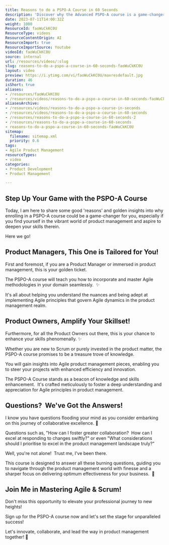 ```yaml
---
title: Reasons to do a PSPO-A Course in 60 Seconds
description: 'Discover why the Advanced PSPO-A course is a game-changer for your career in just 60 seconds! Join Martin Hinshelwood for insights. #Agile #Scrum #Shorts'
date: 2023-07-11T14:00:32Z
weight: 1000
ResourceId: faoWuCkKC0U
ResourceType: videos
ResourceContentOrigin: AI
ResourceImport: true
ResourceImportSource: Youtube
videoId: faoWuCkKC0U
source: internal
url: /resources/videos/:slug
slug: reasons-to-do-a-pspo-a-course-in-60-seconds-faoWuCkKC0U
layout: video
preview: https://i.ytimg.com/vi/faoWuCkKC0U/maxresdefault.jpg
duration: 46
isShort: true
aliases:
- /resources/faoWuCkKC0U
- /resources/videos/reasons-to-do-a-pspo-a-course-in-60-seconds-faoWuCkKC0U
aliasesArchive:
- /resources/videos/reasons-to-do-a-pspo-a-course-in-seconds
- /resources/videos/reasons-to-do-a-pspo-a-course-in-60-seconds
- /resources/reasons-to-do-a-pspo-a-course-in-60-seconds-2
- /resources/reasons-to-do-a-pspo-a-course-in-60-seconds
- reasons-to-do-a-pspo-a-course-in-60-seconds-faoWuCkKC0U
sitemap:
  filename: sitemap.xml
  priority: 0.6
tags:
- Agile Product Management
resourceTypes:
- video
categories:
- Product Development
- Product Management

---
```

## Step Up Your Game with the PSPO-A Course

Today, I am here to share some good 'reasons' and golden insights into why enrolling in a PSPO-A course could be a game-changer for you, especially if you find yourself in the vibrant world of product management and aspire to deepen your skills therein.

Here we go!

## Product Managers, This One is Tailored for You!

First and foremost, if you are a Product Manager or immersed in product management, this is your golden ticket.  

The PSPO-A course will teach you how to incorporate and master Agile methodologies in your domain seamlessly.  ✨

It's all about helping you understand the nuances and being adept at implementing Agile principles that govern Agile dynamics in the product management realm.

## Product Owners, Amplify Your Skillset!

Furthermore, for all the Product Owners out there, this is your chance to enhance your skills phenomenally. ✨

Whether you are new to Scrum or purely invested in the product matter, the PSPO-A course promises to be a treasure trove of knowledge.

You will gain insights into Agile product management pieces, enabling you to steer your projects with enhanced efficiency and innovation.

The PSPO-A Course stands as a beacon of knowledge and skills enhancement.  It's crafted meticulously to foster a deep understanding and appreciation for Agile principles in product management.

## Questions?  We've Got the Answers!

I know you have questions flooding your mind as you consider embarking on this journey of collaborative excellence. 🌟

Questions such as, "How can I foster greater collaboration?  How can I excel at responding to changes swiftly?" or even "What considerations should I prioritise to excel in the product management landscape truly?"

Well, you're not alone!  Trust me, I've been there.

This course is designed to answer all these burning questions, guiding you to navigate through the product management world with finesse and a sharper focus on delivering optimum effectiveness for your business.  🤝

## Join Me in Mastering Agile & Scrum!

Don't miss this opportunity to elevate your professional journey to new heights! 

Sign up for the PSPO-A course now and let's set the stage for unparalleled success!

Let's innovate, collaborate, and lead the way in product management together! 🚀
